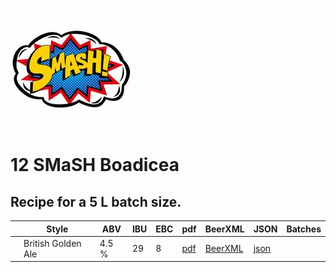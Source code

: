 ![logo](./12_SMaSH_Boadicea.jpeg)

# 12 SMaSH Boadicea

## Recipe for a 5 L batch size.

|    | Style | ABV | IBU | EBC | pdf | BeerXML | JSON | Batches |
|----|-------|-----|-----|-----|-----|---------|------|---------|
|    | British Golden Ale | 4.5 % | 29 | 8 | [pdf](./12_SMaSH_Boadicea.pdf) | [BeerXML](./12_SMaSH_Boadicea.xml) | [json](./12_SMaSH_Boadicea.json) | |
